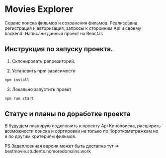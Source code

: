 # Movies Explorer

Сервис поиска фильмов и сохранения фильмов.
Реализована регистрация и авторизация, запросы к сторонним Api и своему backend.
Написанн данный проект на ReactJs 

## Инструкция по запуску проекта.

1. Склонировать репрезиторий.

2. Установить npm зависимости 

```sh
npm install
```

3. Локально запустить проект 

```sh
npm run start
```

## Статус и планы по доработке проекта

В будущем планирую подключить к проекту Api Кинопоиска, расширить возможности поиска и сортировки не только по Короткометражкам но и по другим критериям фильмов.


PS Задеплоенная версия может быть достапна тут => bestmovie.students.nomoredomains.work
